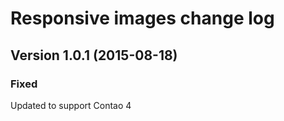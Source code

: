 Responsive images change log
=================

Version 1.0.1 (2015-08-18)
--------------------------

### Fixed
Updated to support Contao 4
